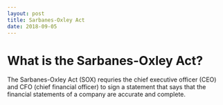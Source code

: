 ```yaml
---
layout: post
title: Sarbanes-Oxley Act
date: 2018-09-05
---
```


# What is the Sarbanes-Oxley Act?

The Sarbanes-Oxley Act (SOX) requries the chief executive officer (CEO) and CFO (chief financial officer) to sign a statement that says that the financial statements of a company are accurate and complete.
